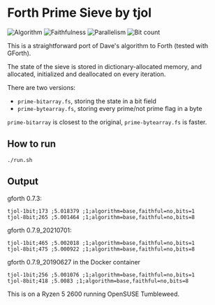 # Forth Prime Sieve by tjol

![Algorithm](https://img.shields.io/badge/Algorithm-base-green)
![Faithfulness](https://img.shields.io/badge/Faithful-no-yellowgreen)
![Parallelism](https://img.shields.io/badge/Parallel-no-green)
![Bit count](https://img.shields.io/badge/Bits-1-green)

This is a straightforward port of Dave's algorithm to Forth (tested with GForth).

The state of the sieve is stored in dictionary-allocated memory, and allocated,
initialized and deallocated on every iteration.

There are two versions:

 * `prime-bitarray.fs`, storing the state in a bit field
 * `prime-bytearray.fs`, storing every prime/not prime flag in a byte

`prime-bitarray` is closest to the original, `prime-bytearray.fs` is faster.

## How to run

    ./run.sh

## Output

gforth 0.7.3:

    tjol-1bit;173 ;5.018379 ;1;algorithm=base,faithful=no,bits=1
    tjol-8bit;265 ;5.001464 ;1;algorithm=base,faithful=no,bits=8

gforth 0.7.9_20210701:
    
    tjol-1bit;465 ;5.002018 ;1;algorithm=base,faithful=no,bits=1
    tjol-8bit;475 ;5.000922 ;1;algorithm=base,faithful=no,bits=8

gforth 0.7.9_20190627 in the Docker container

    tjol-1bit;256 ;5.001076 ;1;algorithm=base,faithful=no,bits=1
    tjol-8bit;418 ;5.0083 ;1;algorithm=base,faithful=no,bits=8

This is on a Ryzen 5 2600 running OpenSUSE Tumbleweed.

